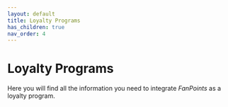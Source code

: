```yaml
---
layout: default
title: Loyalty Programs
has_children: true
nav_order: 4
---
```


# Loyalty Programs

Here you will find all the information you need to integrate *FanPoints* as a loyalty program.